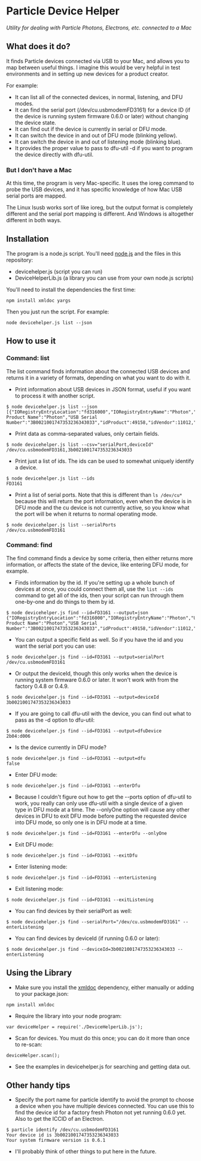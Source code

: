 # Particle Device Helper

*Utility for dealing with Particle Photons, Electrons, etc. connected to a Mac*

## What does it do?

It finds Particle devices connected via USB to your Mac, and allows you to map between useful things. I imagine this would be very helpful in test environments and in setting up new devices for a product creator.

For example:

- It can list all of the connected devices, in normal, listening, and DFU modes.
- It can find the serial port (/dev/cu.usbmodemFD3161) for a device ID (if the device is running system firmware 0.6.0 or later) without changing the device state.
- It can find out if the device is currently in serial or DFU mode.
- It can switch the device in and out of DFU mode (blinking yellow).
- It can switch the device in and out of listening mode (blinking blue).
- It provides the proper value to pass to dfu-util -d if you want to program the device directly with dfu-util.

### But I don't have a Mac

At this time, the program is very Mac-specific. It uses the ioreg command to probe the USB devices, and it has specific knowledge of how Mac USB serial ports are mapped.

The Linux lsusb works sort of like ioreg, but the output format is completely different and the serial port mapping is different. And Windows is altogether different in both ways.

## Installation

The program is a node.js script. You'll need [node.js](https://nodejs.org/) and the files in this repository:

- devicehelper.js (script you can run)
- DeviceHelperLib.js (a library you can use from your own node.js scripts)

You'll need to install the dependencies the first time:

```
npm install xmldoc yargs
```

Then you just run the script. For example:

```
node devicehelper.js list --json
```

## How to use it


### Command: list

The list command finds information about the connected USB devices and returns it in a variety of formats, depending on what you want to do with it.

- Print information about USB devices in JSON format, useful if you want to process it with another script.

```
$ node devicehelper.js list --json
[{"IORegistryEntryLocation":"fd316000","IORegistryEntryName":"Photon","USB Product Name":"Photon","USB Serial Number":"3B0021001747353236343033","idProduct":49158,"idVendor":11012,"id":"FD3161","serialPort":"/dev/cu.usbmodemFD3161","productId":6,"dfu":false,"dfuDevice":"2b04:d006","deviceId":"3b0021001747353236343033"}]
```

- Print data as comma-separated values, only certain fields.

```
$ node devicehelper.js list --csv="serialPort,deviceId"
/dev/cu.usbmodemFD3161,3b0021001747353236343033
```

- Print just a list of ids. The ids can be used to somewhat uniquely identify a device.

```
$ node devicehelper.js list --ids
FD3161
```

- Print a list of serial ports. Note that this is different than `ls /dev/cu*` because this will return the port information, even when the device is in DFU mode and the cu device is not currently active, so you know what the port will be when it returns to normal operating mode.

```
$ node devicehelper.js list --serialPorts
/dev/cu.usbmodemFD3161
```


### Command: find

The find command finds a device by some criteria, then either returns more information, or affects the state of the device, like entering DFU mode, for example.

- Finds information by the id. If you're setting up a whole bunch of devices at once, you could connect them all, use the `list --ids` command to get all of the ids, then your script can run through them one-by-one and do things to them by id.

```
$ node devicehelper.js find --id=FD3161 --output=json
{"IORegistryEntryLocation":"fd316000","IORegistryEntryName":"Photon","USB Product Name":"Photon","USB Serial Number":"3B0021001747353236343033","idProduct":49158,"idVendor":11012,"id":"FD3161","serialPort":"/dev/cu.usbmodemFD3161","productId":6,"dfu":false,"dfuDevice":"2b04:d006","deviceId":"3b0021001747353236343033"}
```

- You can output a specific field as well. So if you have the id and you want the serial port you can use:

```
$ node devicehelper.js find --id=FD3161 --output=serialPort
/dev/cu.usbmodemFD3161
```

- Or output the deviceId, though this only works when the device is running system firmware 0.6.0 or later. It won't work with from the factory 0.4.8 or 0.4.9.

```
$ node devicehelper.js find --id=FD3161 --output=deviceId
3b0021001747353236343033
```

- If you are going to call dfu-util with the device, you can find out what to pass as the -d option to dfu-util:

```
$ node devicehelper.js find --id=FD3161 --output=dfuDevice
2b04:d006
```

- Is the device currently in DFU mode?

```
$ node devicehelper.js find --id=FD3161 --output=dfu
false
```

- Enter DFU mode:

```
$ node devicehelper.js find --id=FD3161 --enterDfu
```

- Because I couldn't figure out how to get the --ports option of dfu-util to work, you really can only use dfu-util with a single device of a given type in DFU mode at a time. The --onlyOne option will cause any other devices in DFU to exit DFU mode before putting the requested device into DFU mode, so only one is in DFU mode at a time.

```
$ node devicehelper.js find --id=FD3161 --enterDfu --onlyOne
```

- Exit DFU mode:

```
$ node devicehelper.js find --id=FD3161 --exitDfu
```

- Enter listening mode:

```
$ node devicehelper.js find --id=FD3161 --enterListening
```

- Exit listening mode:

```
$ node devicehelper.js find --id=FD3161 --exitListening
```

- You can find devices by their serialPort as well:

```
$ node devicehelper.js find --serialPort="/dev/cu.usbmodemFD3161" --enterListening
```

- You can find devices by deviceId (if running 0.6.0 or later):

```
$ node devicehelper.js find --deviceId=3b0021001747353236343033 --enterListening
```


## Using the Library

- Make sure you install the [xmldoc](https://github.com/nfarina/xmldoc) dependency, either manually or adding to your package.json:

```
npm install xmldoc
```

- Require the library into your node program:

```
var deviceHelper = require('./DeviceHelperLib.js');
```

- Scan for devices. You must do this once; you can do it more than once to re-scan:

```
deviceHelper.scan();
```

- See the examples in devicehelper.js for searching and getting data out.

## Other handy tips

- Specify the port name for particle identify to avoid the prompt to choose a device when you have multiple devices connected. You can use this to find the device id for a factory fresh Photon not yet running 0.6.0 yet. Also to get the ICCID of an Electron.

```
$ particle identify /dev/cu.usbmodemFD3161
Your device id is 3b0021001747353236343033
Your system firmware version is 0.6.1
```

- I'll probably think of other things to put here in the future.
